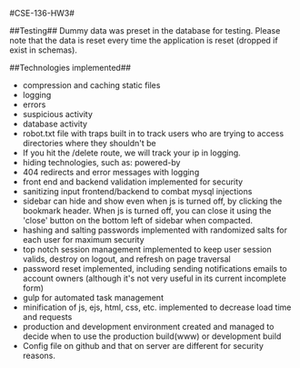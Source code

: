 #CSE-136-HW3#

##Testing##
Dummy data was preset in the database for testing.
Please note that the data is reset every time the application is reset (dropped if exist in schemas).

##Technologies implemented##

* compression and caching static files
* logging 
 * errors
 * suspicious activity
 * database activity
* robot.txt file with traps built in to track users who are trying to access directories where they shouldn't be
 * If you hit the /delete route, we will track your ip in logging. 
* hiding technologies, such as: powered-by
* 404 redirects and error messages with logging
* front end and backend validation implemented for security
* sanitizing input frontend/backend to combat mysql injections
* sidebar can hide and show even when js is turned off, by clicking the bookmark header. When js is turned off, you can close it using the 'close' button on the bottom left of sidebar when compacted.
* hashing and salting passwords implemented with randomized salts for each user for maximum security
* top notch session management implemented to keep user session valids, destroy on logout, and refresh on page traversal 
* password reset implemented, including sending notifications emails to account owners (although it's not very useful in its current incomplete form)
* gulp for automated task management
 * minification of js, ejs, html, css, etc. implemented to decrease load time and requests
* production and development environment created and managed to decide when to use the production build(www) or development build
* Config file on github and that on server are different for security reasons.
